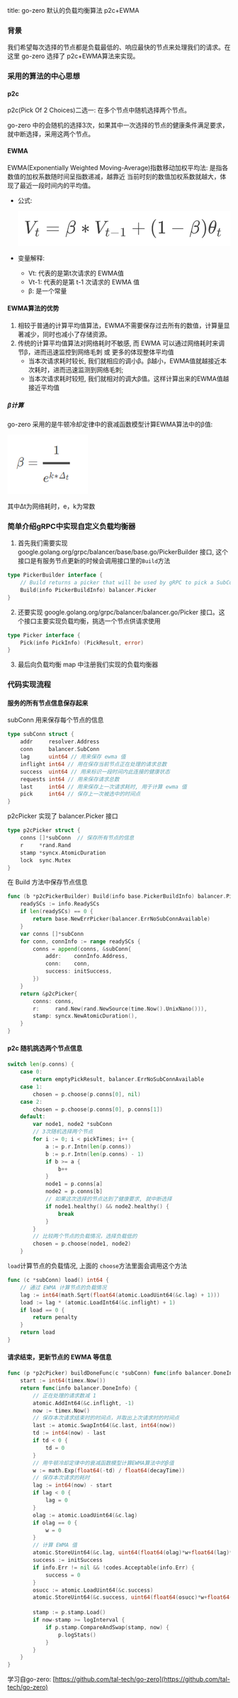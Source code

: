 title: go-zero 默认的负载均衡算法 p2c+EWMA

### 背景
我们希望每次选择的节点都是负载最低的、响应最快的节点来处理我们的请求。在这里 go-zero 选择了 p2c+EWMA算法来实现。

### 采用的算法的中心思想
#### p2c
p2c(Pick Of 2 Choices)二选一: 在多个节点中随机选择两个节点。

go-zero 中的会随机的选择3次，如果其中一次选择的节点的健康条件满足要求，就中断选择，采用这两个节点。

#### EWMA
EWMA(Exponentially Weighted Moving-Average)指数移动加权平均法: 是指各数值的加权系数随时间呈指数递减，越靠近
当前时刻的数值加权系数就越大，体现了最近一段时间内的平均值。

 - 公式: 

    ![EWMA公式](ewma.png)

 - 变量解释:
    + Vt: 代表的是第t次请求的 EWMA值
    + Vt-1: 代表的是第 t-1 次请求的 EWMA 值
    + β: 是一个常量
    
#### EWMA算法的优势
 1. 相较于普通的计算平均值算法，EWMA不需要保存过去所有的数值，计算量显著减少，同时也减小了存储资源。
 2. 传统的计算平均值算法对网络耗时不敏感, 而 EWMA 可以通过网络耗时来调节β，进而迅速监控到网络毛刺 或 更多的体现整体平均值
    - 当本次请求耗时较长, 我们就相应的调小β。β越小，EWMA值就越接近本次耗时，进而迅速监测到网络毛刺;
    - 当本次请求耗时较短, 我们就相对的调大β值。这样计算出来的EWMA值越接近平均值
    
##### β计算
go-zero 采用的是牛顿冷却定律中的衰减函数模型计算EWMA算法中的β值:

![牛顿冷却定律中的衰减函数](niudu.png)

其中Δt为网络耗时，e，k为常数
### 简单介绍gRPC中实现自定义负载均衡器
 1. 首先我们需要实现 google.golang.org/grpc/balancer/base/base.go/PickerBuilder 接口, 这个接口是有服务节点更新的时候会调用接口里的`Build`方法
```go
type PickerBuilder interface {
    // Build returns a picker that will be used by gRPC to pick a SubConn.
    Build(info PickerBuildInfo) balancer.Picker
}
```
 2. 还要实现 google.golang.org/grpc/balancer/balancer.go/Picker 接口。这个接口主要实现负载均衡，挑选一个节点供请求使用
```go
type Picker interface {
	Pick(info PickInfo) (PickResult, error)
}
```
 3. 最后向负载均衡 map 中注册我们实现的负载均衡器

### 代码实现流程
#### 服务的所有节点信息保存起来
subConn 用来保存每个节点的信息
```go
type subConn struct {
    addr     resolver.Address
    conn     balancer.SubConn
    lag      uint64 // 用来保存 ewma 值
    inflight int64 // 用在保存当前节点正在处理的请求总数
    success  uint64 // 用来标识一段时间内此连接的健康状态
    requests int64 // 用来保存请求总数
    last     int64 // 用来保存上一次请求耗时, 用于计算 ewma 值
    pick     int64 // 保存上一次被选中的时间点
}
```
p2cPicker 实现了 balancer.Picker 接口
```go
type p2cPicker struct {
	conns []*subConn  // 保存所有节点的信息 
	r     *rand.Rand
	stamp *syncx.AtomicDuration
	lock  sync.Mutex
}
```
在 Build 方法中保存节点信息
```go
func (b *p2cPickerBuilder) Build(info base.PickerBuildInfo) balancer.Picker {
	readySCs := info.ReadySCs
	if len(readySCs) == 0 {
		return base.NewErrPicker(balancer.ErrNoSubConnAvailable)
	}
	var conns []*subConn
	for conn, connInfo := range readySCs {
		conns = append(conns, &subConn{
			addr:    connInfo.Address,
			conn:    conn,
			success: initSuccess,
		})
	}
	return &p2cPicker{
		conns: conns,
		r:     rand.New(rand.NewSource(time.Now().UnixNano())),
		stamp: syncx.NewAtomicDuration(),
	}
}
```

#### p2c 随机挑选两个节点信息
```go
switch len(p.conns) {
	case 0:
		return emptyPickResult, balancer.ErrNoSubConnAvailable
	case 1:
		chosen = p.choose(p.conns[0], nil)
	case 2:
		chosen = p.choose(p.conns[0], p.conns[1])
	default:
		var node1, node2 *subConn
        // 3次随机选择两个节点
		for i := 0; i < pickTimes; i++ {
			a := p.r.Intn(len(p.conns))
			b := p.r.Intn(len(p.conns) - 1)
			if b >= a {
				b++
			}
			node1 = p.conns[a]
			node2 = p.conns[b]
			// 如果这次选择的节点达到了健康要求, 就中断选择
			if node1.healthy() && node2.healthy() {
				break
			}
		}
		// 比较两个节点的负载情况，选择负载低的
		chosen = p.choose(node1, node2)
	}
```
`load`计算节点的负载情况, 上面的 `choose`方法里面会调用这个方法
```go
func (c *subConn) load() int64 {
	// 通过 EWMA 计算节点的负载情况
	lag := int64(math.Sqrt(float64(atomic.LoadUint64(&c.lag) + 1)))
	load := lag * (atomic.LoadInt64(&c.inflight) + 1)
	if load == 0 {
		return penalty
	}
	return load
}
```

#### 请求结束，更新节点的 EWMA 等信息
```go
func (p *p2cPicker) buildDoneFunc(c *subConn) func(info balancer.DoneInfo) {
	start := int64(timex.Now())
	return func(info balancer.DoneInfo) {
        // 正在处理的请求数减 1
		atomic.AddInt64(&c.inflight, -1)
		now := timex.Now()
        // 保存本次请求结束时的时间点，并取出上次请求时的时间点
		last := atomic.SwapInt64(&c.last, int64(now))
		td := int64(now) - last
		if td < 0 {
			td = 0
		}
        // 用牛顿冷却定律中的衰减函数模型计算EWMA算法中的β值
		w := math.Exp(float64(-td) / float64(decayTime))
        // 保存本次请求的耗时
		lag := int64(now) - start
		if lag < 0 {
			lag = 0
		}
		olag := atomic.LoadUint64(&c.lag)
		if olag == 0 {
			w = 0
		}
        // 计算 EWMA 值
		atomic.StoreUint64(&c.lag, uint64(float64(olag)*w+float64(lag)*(1-w)))
		success := initSuccess
		if info.Err != nil && !codes.Acceptable(info.Err) {
			success = 0
		}
		osucc := atomic.LoadUint64(&c.success)
		atomic.StoreUint64(&c.success, uint64(float64(osucc)*w+float64(success)*(1-w)))

		stamp := p.stamp.Load()
		if now-stamp >= logInterval {
			if p.stamp.CompareAndSwap(stamp, now) {
				p.logStats()
			}
		}
	}
}
```

学习自go-zero: [https://github.com/tal-tech/go-zero](https://github.com/tal-tech/go-zero)